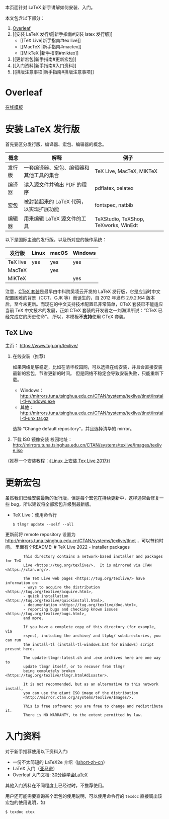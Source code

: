本页面针对 LaTeX 新手讲解如何安装、入门。

本文包含以下部分：
1. [Overleaf](#Overleaf)
2. [[安装 LaTeX 发行版|新手指南#安装 latex 发行版]]
    - [[TeX Live|新手指南#tex live]]
    - [[MacTeX |新手指南#mactex]]
    - [[MikTeX |新手指南#miktex]]
3. [[更新宏包|新手指南#更新宏包]]
4. [[入门资料|新手指南#入门资料]]
5. [[排版注意事项|新手指南#排版注意事项]]

# Overleaf

[在线模板](https://www.overleaf.com/latex/templates/thuthesis-tsinghua-university-thesis-latex-template/tjjttqzttsyv)

# 安装 LaTeX 发行版

首先要区分发行版、编译器、宏包、编辑器的概念。

概念 | 解释 | 例子
---|---|---
发行版 | 一套编译器、宏包、编辑器和其他工具的集合 | TeX Live, MacTeX, MiKTeX
编译器 | 读入源文件并输出 PDF 的程序 | pdflatex, xelatex
宏包   | 被封装起来的 LaTeX 代码，以实现扩展功能 | fontspec, natbib
编辑器 | 用来编辑 LaTeX 源文件的工具 | TeXStudio, TeXShop, TeXworks, WinEdt

以下是国际主流的发行版，以及所对应的操作系统：

发行版 | Linux | macOS | Windows
---|---|---|---
TeX live | yes | yes | yes
MacTeX | | yes |
MiKTeX | | | yes
 
注意，[CTeX 套装](http://ctex.org/CTeXDownload)是最早由中科院吴凌云开发的 LaTeX 发行版，它是应当时中文配置困难的背景（CCT、CJK 等）而诞生的，自 2012 年发布 2.9.2.164 版本后，至今未更新。而现在的中文支持技术配置已非常简单，CTeX 套装已不能适应当前 TeX 中文技术的发展，正如 CTeX 套装的开发者之一刘海洋所说：“CTeX 已经完成它的历史使命”。
所以，本模板**不支持**使用 CTeX 套装。


## TeX Live

主页： https://www.tug.org/texlive/

1. 在线安装（推荐）

   如果网络足够稳定，比如在清华校园网，可以选择在线安装，并且会直接安装最新的宏包，节省更新的时间。
   但是网络不稳定会导致安装失败，只能重新下载。

   - Windows： http://mirrors.tuna.tsinghua.edu.cn/CTAN/systems/texlive/tlnet/install-tl-windows.exe
   - 其他：http://mirrors.tuna.tsinghua.edu.cn/CTAN/systems/texlive/tlnet/install-tl-unx.tar.gz

   选择 “Change default repository”，并且选择清华的 mirror。
2. 下载 ISO 镜像安装
   校园地址：http://mirrors.tuna.tsinghua.edu.cn/CTAN/systems/texlive/Images/texlive.iso

（推荐一个安装教程：[《Linux 上安装 Tex Live 2017》](https://ghou.me/2017/06/06/install-tex-live-on-linux/)）



# 更新宏包

虽然我们已经安装最新的发行版，但是每个宏包在持续更新中，这样通常会修复一些 bug，所以建议将全部宏包升级到最新版。

- TeX Live：使用命令行
    ```
    $ tlmgr update --self --all
    ```

更新前将 remote repository 设置为 http://mirrors.tuna.tsinghua.edu.cn/CTAN/systems/texlive/tlnet ，可以节约时间。
            里面有个README:
            # TeX Live 2022 - installer packages

            This directory contains a network-based installer and packages for TeX
            Live <https://tug.org/texlive/>.  It is mirrored via CTAN <https://ctan.org/>.

            The TeX Live web pages <https://tug.org/texlive/> have information on:
            - ways to acquire the distribution <https://tug.org/texlive/acquire.html>,
            - quick installation <https://tug.org/texlive/quickinstall.html>,
            - documentation <https://tug.org/texlive/doc.html>,
            - reporting bugs and checking known issues <https://tug.org/texlive/bugs.html>,
            and more.

            If you have a complete copy of this directory (for example, via
            rsync), including the archive/ and tlpkg/ subdirectories, you can run
            the install-tl (install-tl-windows.bat for Windows) script present here.

            The update-tlmgr-latest.sh and .exe archives here are one way to
            update tlmgr itself, or to recover from tlmgr
            being completely broken <https://tug.org/texlive/tlmgr.html#disaster>.

            It is not recommended, but as an alternative to this network install,
            you can use the giant ISO image of the distribution
            <http://mirror.ctan.org/systems/texlive/Images/>.

            This is free software: you are free to change and redistribute it.
            There is NO WARRANTY, to the extent permitted by law.


# 入门资料

对于新手推荐使用以下资料入门:

- 一份不太简短的 LaTeX2e 介绍（[lshort-zh-cn](http://mirrors.tuna.tsinghua.edu.cn/CTAN/info/lshort/chinese/lshort-zh-cn.pdf)）
- LaTeX 入门（[亚马逊](https://www.amazon.cn/图书/dp/B00D1APK0G/)）
- Overleaf 入门文档: [30分钟学会LaTeX](https://www.overleaf.com/learn/latex/Learn_LaTeX_in_30_minutes
)

其他入门资料在不同程度上已经过时，不推荐使用。

用户还可能需要查询某个宏包的使用说明，可以使用命令行的 `texdoc` 直接调出该宏包的使用说明，如
```
$ texdoc ctex
```
